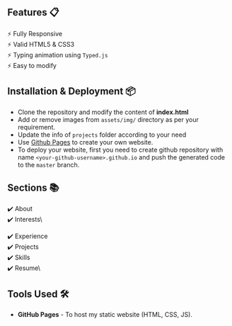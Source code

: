 
<!-- :star: Star me on GitHub — it helps! -->

<!--
[![Maintenance](https://img.shields.io/badge/maintained-yes-green.svg)](https://github.com/rajaprerak/rajaprerak.github.io/commits/master)
[![Website shields.io](https://img.shields.io/badge/website-up-yellow)](http://rajaprerak.github.io/)
[![Ask Me Anything !](https://img.shields.io/badge/ask%20me-linkedin-1abc9c.svg)](https://www.linkedin.com/in/rajaprerak/)
[![License](http://img.shields.io/:license-mit-blue.svg?style=flat-square)](http://badges.mit-license.org) -->
<!--
### Website Preview

#### Home Page

<img src="website_images/HomePage.gif" width="900">

#### About Page

<img src="website_images/AboutPage.png" width="900">

#### Projects Page

<img src="website_images/ProjectPage.png" width="900">

:star: Star me on GitHub — it helps! -->

## Features 📋

⚡️ Fully Responsive\
⚡️ Valid HTML5 & CSS3\
⚡️ Typing animation using `Typed.js`\
⚡️ Easy to modify

## Installation & Deployment 📦

- Clone the repository and modify the content of <b>index.html</b>
- Add or remove images from `assets/img/` directory as per your requirement.
- Update the info of `projects` folder according to your need
- Use [Github Pages](https://create-react-app.dev/docs/deployment/#github-pages) to create your own website.
- To deploy your website, first you need to create github repository with name `<your-github-username>.github.io` and push the generated code to the `master` branch.

## Sections 📚

✔️ About\
✔️ Interests\

<!-- ✔️ Education\ -->
<!-- ✔️ Online Certification\ -->

✔️ Experience\
✔️ Projects \
✔️ Skills \
✔️ Resume\

<!-- ✔️ Contact Info -->

## Tools Used 🛠️

- <b>GitHub Pages</b> - To host my static website (HTML, CSS, JS).



